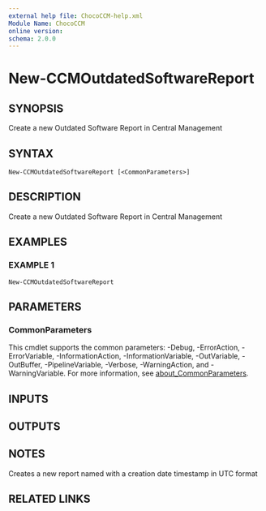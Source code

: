 ```yaml
---
external help file: ChocoCCM-help.xml
Module Name: ChocoCCM
online version:
schema: 2.0.0
---
```


# New-CCMOutdatedSoftwareReport

## SYNOPSIS
Create a new Outdated Software Report in Central Management

## SYNTAX

```
New-CCMOutdatedSoftwareReport [<CommonParameters>]
```

## DESCRIPTION
Create a new Outdated Software Report in Central Management

## EXAMPLES

### EXAMPLE 1
```
New-CCMOutdatedSoftwareReport
```

## PARAMETERS

### CommonParameters
This cmdlet supports the common parameters: -Debug, -ErrorAction, -ErrorVariable, -InformationAction, -InformationVariable, -OutVariable, -OutBuffer, -PipelineVariable, -Verbose, -WarningAction, and -WarningVariable. For more information, see [about_CommonParameters](http://go.microsoft.com/fwlink/?LinkID=113216).

## INPUTS

## OUTPUTS

## NOTES
Creates a new report named with a creation date timestamp in UTC format

## RELATED LINKS
